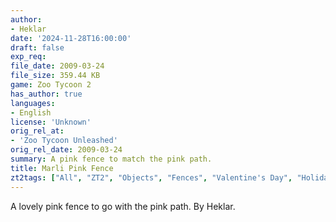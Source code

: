 ```yaml
---
author:
- Heklar
date: '2024-11-28T16:00:00'
draft: false
exp_req:
file_date: 2009-03-24
file_size: 359.44 KB
game: Zoo Tycoon 2
has_author: true
languages:
- English
license: 'Unknown'
orig_rel_at:
- 'Zoo Tycoon Unleashed'
orig_rel_date: 2009-03-24
summary: A pink fence to match the pink path.
title: Marli Pink Fence
zt2tags: ["All", "ZT2", "Objects", "Fences", "Valentine's Day", "Holidays"]
---
```

A lovely pink fence to go with the pink path. By Heklar.
